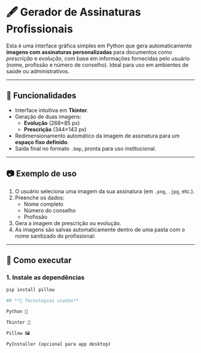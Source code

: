 # 🖋️ Gerador de Assinaturas Profissionais

Esta é uma interface gráfica simples em Python que gera automaticamente **imagens com assinaturas personalizadas** para documentos como *prescrição* e *evolução*, com base em informações fornecidas pelo usuário (nome, profissão e número de conselho). Ideal para uso em ambientes de saúde ou administrativos.

---

## 🧩 Funcionalidades

- Interface intuitiva em **Tkinter**.
- Geração de duas imagens:
  - **Evolução** (268×85 px)
  - **Prescrição** (344×143 px)
- Redimensionamento automático da imagem de assinatura para um **espaço fixo definido**.
- Saída final no formato `.bmp`, pronta para uso institucional.

---

## 📷 Exemplo de uso

1. O usuário seleciona uma imagem da sua assinatura (em `.png`, `.jpg`, etc.).
2. Preenche os dados:
   - Nome completo
   - Número do conselho
   - Profissão
3. Gera a imagem de prescrição ou evolução.
4. As imagens são salvas automaticamente dentro de uma pasta com o nome sanitizado do profissional:


---

## 🚀 Como executar

### 1. Instale as dependências

```bash
pip install pillow

## **🔧 Tecnologias usadas**

Python 🐍

Tkinter 🎨

Pillow 🖼️

PyInstaller (opcional para app desktop)

